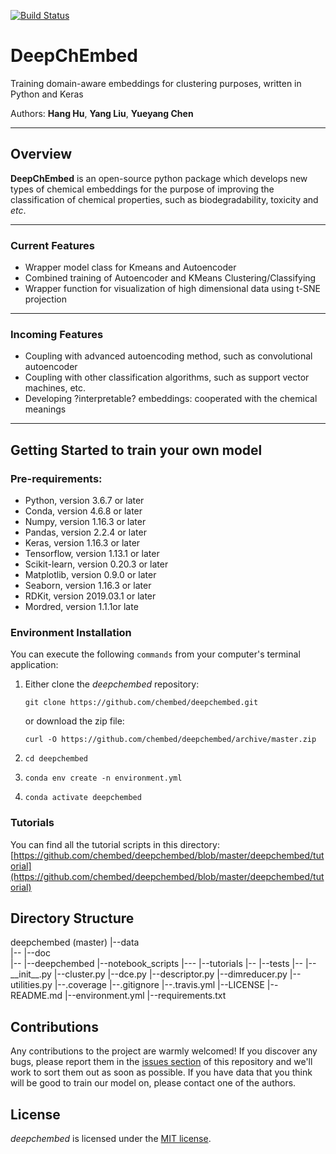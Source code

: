 [![Build Status](https://travis-ci.org/chembed/DeepChEmbed.svg?branch=master)](https://travis-ci.org/chembed/DeepChEmbed)

# DeepChEmbed
Training domain-aware embeddings for clustering purposes, written in Python and Keras  

Authors: **Hang Hu**, **Yang Liu**, **Yueyang Chen**

----

## Overview  

__DeepChEmbed__  is an open-source python package which develops new types of chemical embeddings for the purpose of improving the classification of chemical properties, such as biodegradability, toxicity and _etc_.

----

### Current Features  

* Wrapper model class for Kmeans and Autoencoder
* Combined training of Autoencoder and KMeans Clustering/Classifying 
* Wrapper function for visualization of high dimensional data using t-SNE projection

----

### Incoming Features

* Coupling with advanced autoencoding method, such as convolutional autoencoder 
* Coupling with other classification algorithms, such as support vector machines, etc.
* Developing ?interpretable? embeddings: cooperated with the chemical meanings

----

## Getting Started to train your own model

### Pre-requirements:

* Python, version 3.6.7 or later
* Conda, version 4.6.8 or later
* Numpy, version 1.16.3 or later
* Pandas, version 2.2.4 or later
* Keras, version 1.16.3 or later
* Tensorflow, version 1.13.1 or later
* Scikit-learn, version 0.20.3 or later
* Matplotlib, version 0.9.0 or later
* Seaborn, version 1.16.3 or later
* RDKit, version 2019.03.1 or later
* Mordred, version 1.1.1or late

### Environment Installation

 You can execute the following ``commands`` from your computer's terminal application: 
 
 1. Either clone the _deepchembed_ repository:

    ``git clone https://github.com/chembed/deepchembed.git ``  

    or download the zip file:  

    `` curl -O https://github.com/chembed/deepchembed/archive/master.zip ``
 
2. `` cd deepchembed ``

2. ``conda env create -n environment.yml``

3. ``conda activate deepchembed``

### 	Tutorials

You can find all the tutorial scripts in this directory: [https://github.com/chembed/deepchembed/blob/master/deepchembed/tutorial](https://github.com/chembed/deepchembed/blob/master/deepchembed/tutorial)

## Directory Structure
   deepchembed (master)
    |--data  
       |-- 
    |--doc  
       |-- 
    |--deepchembed
       |--notebook_scripts
         |---
    |--tutorials
       |--
    |--tests
       |--
       |--\_\_init\_\_.py
       |--cluster.py
       |--dce.py
       |--descriptor.py
       |--dimreducer.py
       |--utilities.py
    |--.coverage
    |--.gitignore
    |--.travis.yml
    |--LICENSE 
    |--README.md
    |--environment.yml
    |--requirements.txt


## Contributions

Any contributions to the project are warmly welcomed! If you discover any bugs, please report them in the [issues section](https://github.com/chembed/deepchembed/issues) of this repository and we'll work to sort them out as soon as possible. If you have data that you think will be good to train our model on, please contact one of the authors. 


## License

_deepchembed_ is licensed under the [MIT license](https://github.com/chembed/deepchembed/blob/master/LICENSE).

